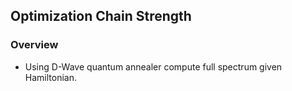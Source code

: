 ## Optimization Chain Strength

###  Overview
- Using D-Wave quantum annealer compute full spectrum given Hamiltonian.

